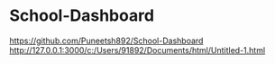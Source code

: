 # School-Dashboard
https://github.com/Puneetsh892/School-Dashboard
http://127.0.0.1:3000/c:/Users/91892/Documents/html/Untitled-1.html

